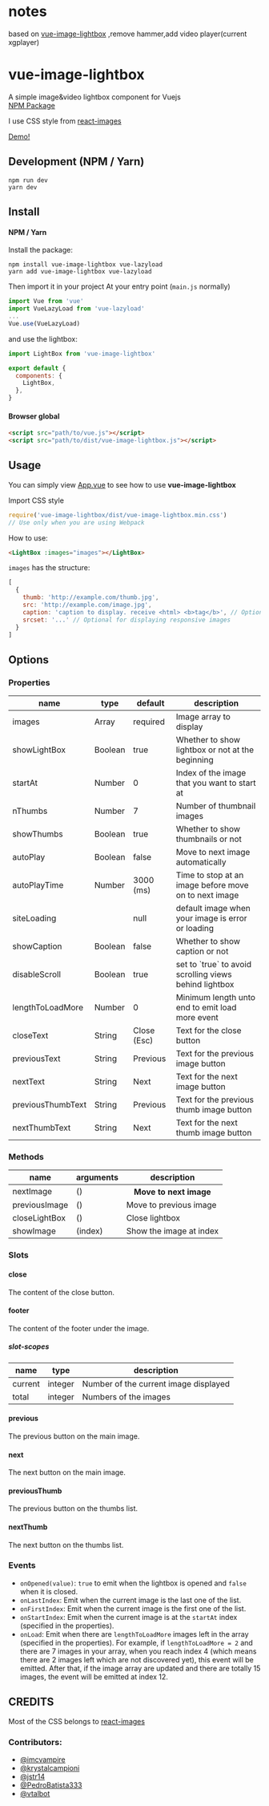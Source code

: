 # notes
based on [vue-image-lightbox](https://github.com/pexea12/vue-image-lightbox) ,remove hammer,add video player(current xgplayer)

# vue-image-lightbox
A simple image&video lightbox component for Vuejs  
[NPM Package](https://www.npmjs.com/package/vue-image-lightbox)  

I use CSS style from [react-images](https://github.com/jossmac/react-images)

[Demo!](http://pexea12.github.io/vue-image-lightbox/)

## Development (NPM / Yarn)
```
npm run dev
yarn dev
```

## Install

#### NPM / Yarn

Install the package:

```
npm install vue-image-lightbox vue-lazyload
yarn add vue-image-lightbox vue-lazyload
```

Then import it in your project
At your entry point (`main.js` normally)
```javascript
import Vue from 'vue'
import VueLazyLoad from 'vue-lazyload'
...
Vue.use(VueLazyLoad)
```

and use the lightbox:
```javascript
import LightBox from 'vue-image-lightbox'

export default {
  components: {
    LightBox,
  },
}
```

#### Browser global

```html
<script src="path/to/vue.js"></script>
<script src="path/to/dist/vue-image-lightbox.js"></script>
```

## Usage

You can simply view [App.vue](https://github.com/pexea12/vue-image-lightbox/blob/master/src/App.vue) to see how to use **vue-image-lightbox**

Import CSS style
```javascript
require('vue-image-lightbox/dist/vue-image-lightbox.min.css')
// Use only when you are using Webpack
```
How to use:
```html
<LightBox :images="images"></LightBox>
```

`images` has the structure:
```javascript
[
  {
    thumb: 'http://example.com/thumb.jpg',
    src: 'http://example.com/image.jpg',
    caption: 'caption to display. receive <html> <b>tag</b>', // Optional
    srcset: '...' // Optional for displaying responsive images
  }
]
```

## Options

### Properties
<table>
  <thead>
    <tr>
      <th>name</th>
      <th>type</th>
      <th>default</th>
      <th>description</th>
    </tr>
  </thead>  
  <tbody>
    <tr>
      <td>images</td>
      <td>Array</td>
      <td>required</td>
      <td>Image array to display</td>
    </tr>
    <tr>
      <td>showLightBox</td>
      <td>Boolean</td>
      <td>true</td>
      <td>Whether to show lightbox or not at the beginning</td>
    </tr>
    <tr>
      <td>startAt</td>
      <td>Number</td>
      <td>0</td>
      <td>Index of the image that you want to start at</td>
    </tr>
    <tr>
      <td>nThumbs</td>
      <td>Number</td>
      <td>7</td>
      <td>Number of thumbnail images</td>
    </tr>
    <tr>
      <td>showThumbs</td>
      <td>Boolean</td>
      <td>true</td>
      <td>Whether to show thumbnails or not</td>
    </tr>
    <tr>
      <td>autoPlay</td>
      <td>Boolean</td>
      <td>false</td>
      <td>Move to next image automatically</td>
    </tr>
    <tr>
      <td>autoPlayTime</td>
      <td>Number</td>
      <td>3000 (ms)</td>
      <td>Time to stop at an image before move on to next image</td>
    </tr>
    <tr>
      <td>siteLoading</td>
      <td></td>
      <td>null</td>
      <td>default image when your image is error or loading</td>
    </tr>
    <tr>
      <td>showCaption</td>
      <td>Boolean</td>
      <td>false</td>
      <td>Whether to show caption or not</td>
    </tr>
    <tr>
      <td>disableScroll</td>
      <td>Boolean</td>
      <td>true</td>
      <td>set to `true` to avoid scrolling views behind lightbox</td>
    </tr>
    <tr>
      <td>lengthToLoadMore</td>
      <td>Number</td>
      <td>0</td>
      <td>Minimum length unto end to emit load more event</td>
    </tr>
    <tr>
      <td>closeText</td>
      <td>String</td>
      <td>Close (Esc)</td>
      <td>Text for the close button</td>
    </tr>
    <tr>
      <td>previousText</td>
      <td>String</td>
      <td>Previous</td>
      <td>Text for the previous image button</td>
    </tr>
    <tr>
      <td>nextText</td>
      <td>String</td>
      <td>Next</td>
      <td>Text for the next image button</td>
    </tr>
    <tr>
      <td>previousThumbText</td>
      <td>String</td>
      <td>Previous</td>
      <td>Text for the previous thumb image button</td>
    </tr>
    <tr>
      <td>nextThumbText</td>
      <td>String</td>
      <td>Next</td>
      <td>Text for the next thumb image button</td>
    </tr>
  </tbody>
</table>

### Methods
<table>
  <thead>
    <tr>
      <th>name</th>
      <th>arguments</th>
      <th>description</th>
    </tr>
  </thead>  
  <tbody>
    <tr>
      <td>nextImage</td>
      <td>()</td>
      <th>Move to next image</th>
    </tr>
    <tr>
      <td>previousImage</td>
      <td>()</td>
      <td>Move to previous image</td>
    </tr>
    <tr>
      <td>closeLightBox</td>
      <td>()</td>
      <td>Close lightbox</td>
    </tr>
    <tr>
      <td>showImage</td>
      <td>(index)</td>
      <td>Show the image at index</td>
    </tr>
  </tbody>
</table>

### Slots

#### close
The content of the close button.

#### footer
The content of the footer under the image.

##### slot-scopes
<table>
  <thead>
    <tr>
      <th>name</th>
      <th>type</th>
      <th>description</th>
    </tr>
  </thead>
  <tbody>
    <tr>
      <td>current</td>
      <td>integer</td>
      <td>Number of the current image displayed</td>
    </tr>
    <tr>
      <td>total</td>
      <td>integer</td>
      <td>Numbers of the images</td>
    </tr>
  </tbody>
</table>

#### previous
The previous button on the main image.

#### next
The next button on the main image.

#### previousThumb
The previous button on the thumbs list.

#### nextThumb
The next button on the thumbs list.

### Events

- `onOpened(value)`: `true` to emit when the lightbox is opened and `false` when it is closed.
- `onLastIndex`: Emit when the current image is the last one of the list.
- `onFirstIndex`: Emit when the current image is the first one of the list.
- `onStartIndex`: Emit when the current image is at the `startAt` index (specified in the properties).
- `onLoad`: Emit when there are `lengthToLoadMore` images left in the array (specified in the properties). For example, if `lengthToLoadMore = 2` and there are 7 images in your array, when you reach index 4 (which means there are 2 images left which are not discovered yet), this event will be emitted. After that, if the image array are updated and there are totally 15 images, the event will be emitted at index 12.

## CREDITS

Most of the CSS belongs to [react-images](https://github.com/jossmac/react-images)

### Contributors:
- [@imcvampire](https://github.com/imcvampire)
- [@krystalcampioni](https://github.com/krystalcampioni) 
- [@jstr14](https://github.com/jstr14)
- [@PedroBatista333](https://github.com/PedroBatista333)
- [@vtalbot](https://github.com/vtalbot)
